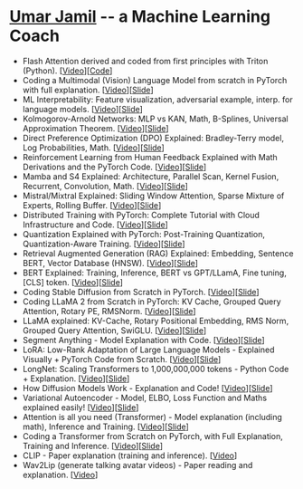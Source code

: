 
# [Umar Jamil](https://www.youtube.com/@umarjamilai) -- a Machine Learning Coach

 -  Flash Attention derived and coded from first principles with Triton (Python). \[[Video](https://youtu.be/zy8ChVd_oTM)\]\[[Code](https://github.com/hkproj/triton-flash-attention)\]
 -  Coding a Multimodal (Vision) Language Model from scratch in PyTorch with full explanation. \[[Video](https://youtu.be/vAmKB7iPkWw)\]\[[Slide](https://github.com/hkproj/pytorch-paligemma)\]
 -  ML Interpretability: Feature visualization, adversarial example, interp. for language models. \[[Video](https://youtu.be/lg1-M8hEX50)\]\[[Slide](https://github.com/hkproj/ml-interpretability-notes)\]
 -  Kolmogorov-Arnold Networks: MLP vs KAN, Math, B-Splines, Universal Approximation Theorem. \[[Video](https://youtu.be/-PFIkkwWdnM)\]\[[Slide](https://github.com/hkproj/kan-notes)\]
 -  Direct Preference Optimization (DPO) Explained: Bradley-Terry model, Log Probabilities, Math. \[[Video](https://youtu.be/hvGa5Mba4c8)\]\[[Slide](https://github.com/hkproj/dpo-notes)\]
 -  Reinforcement Learning from Human Feedback Explained with Math Derivations and the PyTorch Code. \[[Video](https://youtu.be/qGyFrqc34yc)\]\[[Slide](https://github.com/hkproj/rlhf-ppo)\]
 -  Mamba and S4 Explained: Architecture, Parallel Scan, Kernel Fusion, Recurrent, Convolution, Math. \[[Video](https://youtu.be/8Q_tqwpTpVU)\]\[[Slide](https://github.com/hkproj/mamba-notes)\]
 -  Mistral/Mixtral Explained: Sliding Window Attention, Sparse Mixture of Experts, Rolling Buffer. \[[Video](https://youtu.be/UiX8K-xBUpE)\]\[[Slide](https://github.com/hkproj/mistral-llm-notes)\]
 -  Distributed Training with PyTorch: Complete Tutorial with Cloud Infrastructure and Code. \[[Video](https://youtu.be/toUSzwR0EV8)\]\[[Slide](https://github.com/hkproj/pytorch-transformer-distributed)\]
 -  Quantization Explained with PyTorch: Post-Training Quantization, Quantization-Aware Training. \[[Video](https://youtu.be/0VdNflU08yA)\]\[[Slide](https://github.com/hkproj/quantization-notes)\]
 -  Retrieval Augmented Generation (RAG) Explained: Embedding, Sentence BERT, Vector Database (HNSW). \[[Video](https://youtu.be/rhZgXNdhWDY)\]\[[Slide](https://github.com/hkproj/retrieval-augmented-generation-notes)\]
 -  BERT Explained: Training, Inference, BERT vs GPT/LLamA, Fine tuning, \[CLS\] token. \[[Video](https://youtu.be/90mGPxR2GgY)\]\[[Slide](https://github.com/hkproj/bert-from-scratch)\]
 -  Coding Stable Diffusion from Scratch in PyTorch. \[[Video](https://youtu.be/ZBKpAp_6TGI)\]\[[Slide](https://github.com/hkproj/pytorch-stable-diffusion)\]
 -  Coding LLaMA 2 from Scratch in PyTorch: KV Cache, Grouped Query Attention, Rotary PE, RMSNorm. \[[Video](https://youtu.be/oM4VmoabDAI)\]\[[Slide](https://github.com/hkproj/pytorch-llama)\]
 -  LLaMA explained: KV-Cache, Rotary Positional Embedding, RMS Norm, Grouped Query Attention, SwiGLU. \[[Video](https://youtu.be/Mn_9W1nCFLo)\]\[[Slide](https://github.com/hkproj/pytorch-llama-notes)\]
 -  Segment Anything - Model Explanation with Code. \[[Video](https://youtu.be/Mn_9W1nCFLo)\]\[[Slide](https://github.com/hkproj/segment-anything-slides)\]
 -  LoRA: Low-Rank Adaptation of Large Language Models - Explained Visually + PyTorch Code from Scratch. \[[Video](https://youtu.be/PXWYUTMt-AU)\]\[[Slide](https://github.com/hkproj/pytorch-lora)\]
 -  LongNet: Scaling Transformers to 1,000,000,000 tokens - Python Code + Explanation. \[[Video](https://youtu.be/nC2nU9j9DVQ)\]\[[Slide](https://github.com/hkproj/python-longnet)\]
 -  How Diffusion Models Work - Explanation and Code! \[[Video](https://youtu.be/I1sPXkm2NH4)\]\[[Slide](https://github.com/hkproj/pytorch-ddpm)\]
 -  Variational Autoencoder - Model, ELBO, Loss Function and Maths explained easily! \[[Video](https://youtu.be/iwEzwTTalbg)\]\[[Slide](https://github.com/hkproj/vae-from-scratch-notes)\]
 -  Attention is all you need (Transformer) - Model explanation (including math), Inference and Training. \[[Video](https://youtu.be/bCz4OMemCcA)\]\[[Slide](https://github.com/hkproj/transformer-from-scratch-notes)\]
 -  Coding a Transformer from Scratch on PyTorch, with Full Explanation, Training and Inference. \[[Video](https://youtu.be/ISNdQcPhsts)\]\[[Slide](https://github.com/hkproj/pytorch-transformer)\]
 -  CLIP - Paper explanation (training and inference). \[[Video](https://youtu.be/L3BTG8ETY_Y)\]
 -  Wav2Lip (generate talking avatar videos) - Paper reading and explanation. \[[Video](https://youtu.be/n9ILOE2kyB0)\]

<!--
  vim:  ft=markdown ic noet norl wrap sw-8 ts=8 sts=4:
  -->
